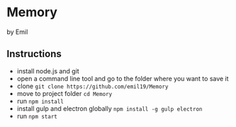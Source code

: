 # Memory
by Emil

## Instructions
+ install node.js and git
+ open a command line tool and go to the folder where you want to save it
+ clone `git clone https://github.com/emil19/Memory`
+ move to project folder `cd Memory`
+ run `npm install`
+ install gulp and electron globally `npm install -g gulp electron`
+ run `npm start`
